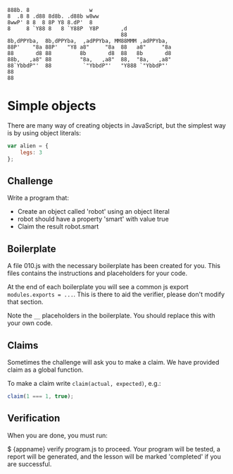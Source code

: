 ```
888b. 8                   w   
8  .8 8 .d88 8d8b. .d88b w8ww 
8wwP' 8 8  8 8P Y8 8.dP'  8   
8     8 `Y88 8   8 `Y88P  Y8P       ,d
                                    88
8b,dPPYba,  8b,dPPYba,  ,adPPYba, MM88MMM ,adPPYba,
88P'    "8a 88P'   "Y8 a8"     "8a  88   a8"     "8a
88       d8 88         8b       d8  88   8b       d8
88b,   ,a8" 88         "8a,   ,a8"  88,  "8a,   ,a8"
88`YbbdP"'  88          `"YbbdP"'   "Y888 `"YbbdP"'
88
88
```

Simple objects
=============

There are many way of creating objects in JavaScript, but the simplest way is
by using object literals:

```js
var alien = {
	legs: 3
};
```

Challenge
--------

Write a program that:

- Create an object called 'robot' using an object literal
- robot should have a property 'smart' with value true
- Claim the result robot.smart

Boilerplate
-----------

A file 010.js with the necessary boilerplate has been created for you. This 
files contains the instructions and placeholders for your code.

At the end of each boilerplate you will see a common js export 
`modules.exports = ...`. This is there to aid the verifier, please don't modify
that section.

Note the `__` placeholders in the boilerplate. You should replace this with your own code.

Claims
-----

Sometimes the challenge will ask you to make a claim. We have provided claim as 
a global function.

To make a claim write `claim(actual, expected)`, e.g.:

```js
claim(1 === 1, true);
```

Verification
------

When you are done, you must run:

$ {appname} verify program.js
to proceed. Your program will be tested, a report will be generated, and the 
lesson will be marked 'completed' if you are successful.

